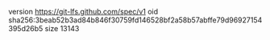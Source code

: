 version https://git-lfs.github.com/spec/v1
oid sha256:3beab52b3ad84b846f30759fd146528bf2a58b57abffe79d96927154395d26b5
size 13143
